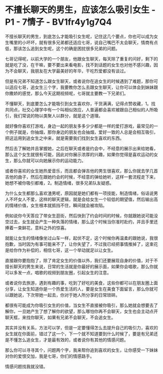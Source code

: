# 不擅长聊天的男生，应该怎么吸引女生 - P1 - 7情子 - BV1fr4y1g7Q4

不擅长聊天的男生，到底怎么才能吸引女生呢，记住这几个要点，你也可以成为女生嘴里的小坏坏，就有很多兄弟都还适应七哥，说自己嘴巴不太会聊天，情商有点低，那该怎么追到女生呢，这个的确是困扰很多兄弟的问题。

七哥记得呢，以前大学的一个朋友，他跟女生聊天，每天除了重复的问好，剩下的就是吃了没，在干嘛，要不要出来看电影，找不到话题的女生也对他不感兴趣，因为不会聊天，我朋友在大学最美好的年华，干吃烈爱都没有谈过。

但是有兄弟不知道怎么跟女生聊天，或者说你在追女生的时候遇到了难题，那你可以适应七哥，追女生三个字，我要教你怎么去跟女生聊天，让你可以体会到妹妹跟你撒娇的感觉，那么今天这期视频呢，七哥就主要教一下兄弟们。

不懂聊天，到底要怎么才能吸引到女生喜欢你，干货满满，记得点赞收藏，1。找共同点，社交心理学中有一个叫相似效应，人普遍都会喜欢被跟自己相似的人所吸引，我们常说的物以类聚人以群分，就是这个道理。

就好像你喜欢打游戏，身边一起的朋友多多少少都是一样的爱打游戏，最常见的一个例子就是，你抽烟，那你身边的朋友也会抽烟，爱好一致的人总是会相互吸引，把这运用到追女生之中来，就是需要我们找到女生喜欢的东西。

然后去了解她并且掌握她，之后在聊天或者是约会中，不经意的展示出来给她看，那么这个女生就很有可能，因此对你展示浓厚的兴趣，如果你觉得是喜欢运动的女生，那么你就可以向她展示你的运动能力。

或者你喜欢的女生她热爱音乐，而且都会弹吉他的男生很喜欢，那么你就去学几首吉他的曲子，然后在跟她约会的时候，不经意的弹给她听，这样一套流程走下来，她想不被你吸引都难，2。制造情绪，很多兄弟队友疑惑。

为什么女生都那么喜欢渣男呢，原因就是她们都有一项技能，制造情绪，俗话说男人不坏女人不爱，这样的聊天逻辑，就是会给女生一个较低的期望值，然后输出高的情绪价值，女生根本就抵挡不住，瞬间就会被攻陷。

例如说你今天答应了带女生逛街，然后快到了约会时间的时候，你就跟她说可能没空过去，女生就会产生一种失落的情绪，那么这个时候当你准时赴约，并且手里还捧着一束鲜花，意料之外的惊喜。

就能让女生的情绪像坐过山车一样，起伏不定，这个时候你再温柔的跟她说，我很抱歉，当时因为有事可能来不了，让你失望了，不过我已经把事情推掉了，这束花是给你作为补偿的，相信七哥，这一个举动就足以让女生。

直接跟你要抱抱了，除了肯定女生的价值以外，我们还要展现自身的价值，对于不擅长聊天的男生来说，日常的生活就是你最好的展示面，如果你会唱歌，那么你就可以多发一点，唱歌的视频到朋友圈，引起女生的注意。

或者说你去旅游，遇到有趣的事，吃到了好吃的美食，这些你都可以在朋友圈上面分享，让女生知道你是一个热爱生活的人，要是女生在美食下面留言，那么你就可以跟她说，下次带她一起去，你对于她人所分享的日常琐碎。

都很有可能成为你吸引女生的价值，当女生不直接被你吸引，那么她就会想要去了解你，一旦她产生了想了解你的欲望，那么哪怕你再不会聊天，女生也会主动点开聊天框，来找你聊天，如果有兄弟不会聊天，不会追女生。

其实并没有关系，方法可以学，但是一定要懂得怎么去提升自己的吸引力，喜欢的女生就在你面前，错过了这一个，下一个就不知道要到什么时候了，要是有兄弟还是不懂怎么追女生，才是最有效的，或者说你有其他的情感问题。

那么你可以寻寻其个，问题两个字，我来帮你追到喜欢的女生，让你感受一下妹妹对你的爱恨交加，我是七哥，你们的情感路手。

情感问题找我就没错。